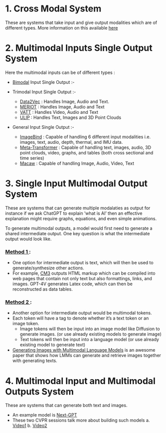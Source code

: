 # 1. Cross Modal System
These are systems that take input and give output modalities which are of different types. More information on this available [here](https://github.com/khetansarvesh/multimodal_ai/tree/main/cross_modal)

# 2. Multimodal Inputs Single Output System 
Here the multimodal inputs can be of different types : 
- [Bimodal](https://github.com/khetansarvesh/multimodal_ai/blob/main/multimodal_input_single_output/bimodal_input_single_output.md) Input Single Output :-
  
- Trimodal Input Single Output :-
  - [Data2Vec](https://arxiv.org/pdf/2202.03555) : Handles Image, Audio and Text. 
  - [MERIOT](https://arxiv.org/pdf/2201.02639) : Handles Image, Audio and Text
  - [VATT](https://arxiv.org/pdf/2104.11178) : Handles Video, Audio and Text
  - [ULIP](https://arxiv.org/abs/2212.05171) : Handles Text, Images and 3D Point Clouds
    
- General Input Single Output :-
  - [ImageBind](https://arxiv.org/pdf/2305.05665) : Capable of handling 6 different input modalities i.e. images, text, audio, depth, thermal, and IMU data.
  - [Meta-Transformer](https://kxgong.github.io/meta_transformer/) : Capable of handling text, images, audio, 3D point clouds, video, graphs, and tables (both cross sectional and time series)
  - [Macaw](https://arxiv.org/abs/2306.09093) : Capable of handling Image, Audio, Video, Text

# 3. Single Input Multimodal Output System
These are systems that can generate multiple modalaties as output for instance if we ask ChatGPT to explain ’what is AI’ then an effective explanation might require graphs, equations, and even simple animations.

To generate multimodal outputs, a model would first need to generate a shared intermediate output. One key question is what the intermediate output would look like.

### <ins> Method 1 </ins> : 
- One option for intermediate output is text, which will then be used to generate/synthesize other actions.
- For example, [CM3](https://arxiv.org/abs/2201.07520) outputs HTML markup which can be compiled into web pages that contain not only text but also formattings, links, and images. GPT-4V generates Latex code, which can then be reconstructed as data tables.

### <ins> Method 2 </ins> : 
- Another option for intermediate output would be multimodal tokens.
- Each token will have a tag to denote whether it’s a text token or an image token. 
  - Image tokens will then be input into an image model like Diffusion to generate images. (or use already existing models to generate image)
  - Text tokens will then be input into a language model (or use already existing model to generate text)
- [Generating Images with Multimodal Language Models](https://arxiv.org/abs/2305.17216) is an awesome paper that shows how LMMs can generate and retrieve images together with generating texts.




# 4. Multimodal Input and Multimodal Outputs System
These are systems that can generate both text and images.
- An example model is [Next-GPT](https://next-gpt.github.io/)
- These two CVPR sessions talk more about building such models
  a. [Video1](https://www.youtube.com/watch?v=pHBT3zXxQX8)
  b. [Video2](https://www.youtube.com/watch?v=mkI7EPD1vp8)

